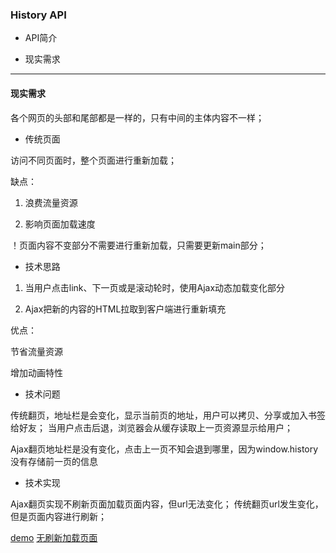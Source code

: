### History API

- API简介

- 现实需求

---

#### 现实需求


各个网页的头部和尾部都是一样的，只有中间的主体内容不一样；

- 传统页面

访问不同页面时，整个页面进行重新加载；

缺点：

1. 浪费流量资源

2. 影响页面加载速度

！页面内容不变部分不需要进行重新加载，只需要更新main部分；

- 技术思路

1. 当用户点击link、下一页或是滚动轮时，使用Ajax动态加载变化部分

2. Ajax把新的内容的HTML拉取到客户端进行重新填充

优点：

节省流量资源

增加动画特性

- 技术问题

传统翻页，地址栏是会变化，显示当前页的地址，用户可以拷贝、分享或加入书签给好友；
当用户点击后退，浏览器会从缓存读取上一页资源显示给用户；


Ajax翻页地址栏是没有变化，点击上一页不知会退到哪里，因为window.history没有存储前一页的信息

- 技术实现

Ajax翻页实现不刷新页面加载页面内容，但url无法变化；
传统翻页url发生变化，但是页面内容进行刷新；

[demo](http://js.jirengu.com/yaraf/2/edit)
[无刷新加载页面](http://www.webhek.com/post/history-pushstate.html)


